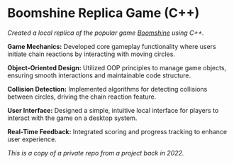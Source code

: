# Boomshine Replica Game (C++)
_Created a local replica of the popular game [Boomshine](https://www.freewebarcade.com/game/boomshine/) using C++._

**Game Mechanics:** Developed core gameplay functionality where users initiate chain reactions by interacting with moving circles.

**Object-Oriented Design:** Utilized OOP principles to manage game objects, ensuring smooth interactions and maintainable code structure.

**Collision Detection:** Implemented algorithms for detecting collisions between circles, driving the chain reaction feature.

**User Interface:** Designed a simple, intuitive local interface for players to interact with the game on a desktop system.

**Real-Time Feedback:** Integrated scoring and progress tracking to enhance user experience.

_This is a copy of a private repo from a project back in 2022._

